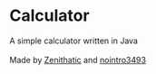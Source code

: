 # Calculator
A simple calculator written in Java
<br><br>
Made by [Zenithatic](https://github.com/Zenithatic) and [nointro3493](https://github.com/nointro3493)
